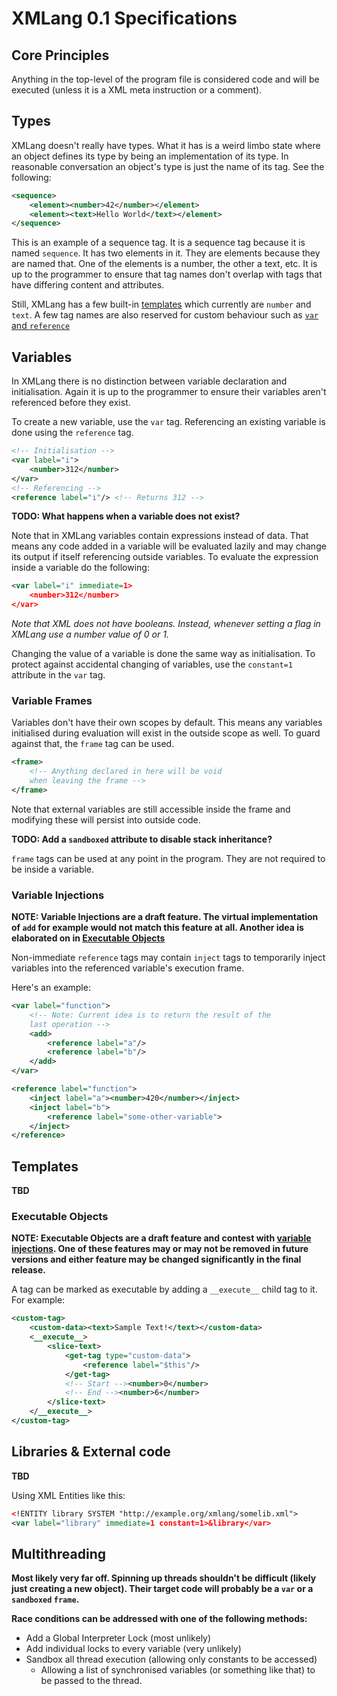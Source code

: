 # XMLang 0.1 Specifications
## Core Principles
Anything in the top-level of the program file is considered code and will be executed (unless it is a XML meta instruction or a comment).

## Types
XMLang doesn't really have types. What it has is a weird limbo state where an object defines its type by being an implementation of its type. In reasonable conversation an object's type is just the name of its tag. See the following:
```xml
<sequence>
    <element><number>42</number></element>
    <element><text>Hello World</text></element>
</sequence>
```

This is an example of a sequence tag. It is a sequence tag because it is named `sequence`. It has two elements in it. They are elements because they are named that. One of the elements is a number, the other a text, etc. It is up to the programmer to ensure that tag names don't overlap with tags that have differing content and attributes.

Still, XMLang has a few built-in [templates](#templates) which currently are `number` and `text`. A few tag names are also reserved for custom behaviour such as [`var` and `reference`](#variables)

## Variables
In XMLang there is no distinction between variable declaration and initialisation. Again it is up to the programmer to ensure their variables aren't referenced before they exist.

To create a new variable, use the `var` tag. Referencing an existing variable is done using the `reference` tag.

```xml
<!-- Initialisation -->
<var label="i">
    <number>312</number>
</var>
<!-- Referencing -->
<reference label="i"/> <!-- Returns 312 -->
```

**TODO: What happens when a variable does not exist?**

Note that in XMLang variables contain expressions instead of data. That means any code added in a variable will be evaluated lazily and may change its output if itself referencing outside variables. To evaluate the expression inside a variable do the following:
```xml
<var label="i" immediate=1>
    <number>312</number>
</var>
```
_Note that XML does not have booleans. Instead, whenever setting a flag in XMLang use a number value of 0 or 1._

Changing the value of a variable is done the same way as initialisation. To protect against accidental changing of variables, use the `constant=1` attribute in the `var` tag.


### Variable Frames
Variables don't have their own scopes by default. This means any variables initialised during evaluation will exist in the outside scope as well. To guard against that, the `frame` tag can be used.
```xml
<frame>
    <!-- Anything declared in here will be void 
    when leaving the frame -->
</frame>
```
Note that external variables are still accessible inside the frame and modifying these will persist into outside code.

**TODO: Add a `sandboxed` attribute to disable stack inheritance?**

`frame` tags can be used at any point in the program. They are not required to be inside a variable.

### Variable Injections
**NOTE: Variable Injections are a draft feature. The virtual implementation of `add` for example would not match this feature at all. Another idea is elaborated on in [Executable Objects](#executable-objects)**

Non-immediate `reference` tags may contain `inject` tags to temporarily inject variables into the referenced variable's execution frame.

Here's an example:
```xml
<var label="function">
    <!-- Note: Current idea is to return the result of the 
    last operation -->
    <add>
        <reference label="a"/>
        <reference label="b"/>
    </add>
</var>

<reference label="function">
    <inject label="a"><number>420</number></inject>
    <inject label="b">
        <reference label="some-other-variable">
    </inject>
</reference>
```

## Templates
**TBD**

### Executable Objects
**NOTE: Executable Objects are a draft feature and contest with [variable injections](#variable-injections). One of these features may or may not be removed in future versions and either feature may be changed significantly in the final release.**

A tag can be marked as executable by adding a `__execute__` child tag to it. For example:
```xml
<custom-tag>
    <custom-data><text>Sample Text!</text></custom-data>
    <__execute__>
        <slice-text>
            <get-tag type="custom-data">
                <reference label="$this"/>
            </get-tag>
            <!-- Start --><number>0</number>
            <!-- End --><number>6</number>
        </slice-text>
    </__execute__>
</custom-tag>
```

## Libraries & External code
**TBD**

Using XML Entities like this:
```xml
<!ENTITY library SYSTEM "http://example.org/xmlang/somelib.xml">
<var label="library" immediate=1 constant=1>&library</var>
```

## Multithreading
**Most likely very far off. Spinning up threads shouldn't be difficult (likely just creating a new object). Their target code will probably be a `var` or a `sandboxed` `frame`.**

**Race conditions can be addressed with one of the following methods:**
- Add a Global Interpreter Lock (most unlikely)
- Add individual locks to every variable (very unlikely)
- Sandbox all thread execution (allowing only constants to be accessed)
    - Allowing a list of synchronised variables (or something like that) to be passed to the thread.